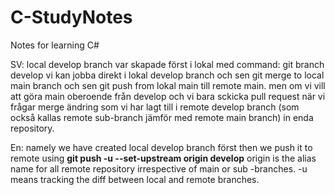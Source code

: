 # C-StudyNotes
Notes for learning C#

SV:
local develop branch var skapade först i lokal med command: git branch develop 
vi kan jobba direkt i lokal develop branch och sen git merge to local main branch och sen git push from lokal main till remote main. 
men om vi vill att göra main oberoende från develop och vi bara sckicka pull request när vi frågar merge ändring som vi har lagt till i remote develop branch (som också kallas remote sub-branch jämför med remote main branch) in enda repository. 

En: 
namely we have created local develop branch först then we push it to remote using **git push -u --set-upstream origin develop**
origin is the alias name for all remote repository irrespective of main or sub -branches. 
-u means tracking the diff between local and remote branches. 

